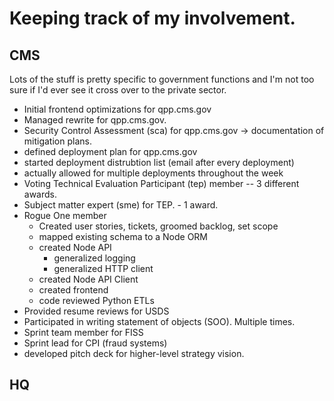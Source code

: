 # Keeping track of my involvement.

## CMS
Lots of the stuff is pretty specific to government functions and I'm not too sure if I'd ever see it cross over to the private sector.  

* Initial frontend optimizations for qpp.cms.gov
* Managed rewrite for qpp.cms.gov.
* Security Control Assessment (sca) for qpp.cms.gov -> documentation of mitigation plans.
* defined deployment plan for qpp.cms.gov
* started deployment distrubtion list (email after every deployment)
* actually allowed for multiple deployments throughout the week
* Voting Technical Evaluation Participant (tep) member -- 3 different awards.
* Subject matter expert (sme) for TEP. - 1 award.
* Rogue One member
	* Created user stories, tickets, groomed backlog, set scope
	* mapped existing schema to a Node ORM
	* created Node API
		* generalized logging
		* generalized HTTP client
	* created Node API Client
	* created frontend
	* code reviewed Python ETLs
* Provided resume reviews for USDS
* Participated in writing statement of objects (SOO).  Multiple times.
* Sprint team member for FISS
* Sprint lead for CPI (fraud systems)
* developed pitch deck for higher-level strategy vision.

## HQ
